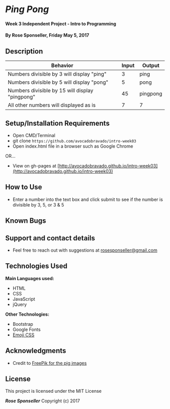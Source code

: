 # _Ping Pong_

#### Week 3 Independent Project - Intro to Programming

#### By **Rose Sponseller, Friday May 5, 2017**

## Description

 | Behavior                                       |  Input | Output    |
 | ---------------------------------------------- | ------ | --------- |
 | Numbers divisible by 3 will display "ping"     | 3      | ping      |
 | Numbers divisible by 5 will display "pong"     | 5      | pong      |
 | Numbers divisible by 15 will display "pingpong"| 45     | pingpong  |
 | All other numbers will displayed as is         | 7      | 7         |

## Setup/Installation Requirements

* Open CMD/Terminal
* git clone `https://github.com/avocadobravado/intro-week03`
* Open index.html file in a browser such as Google Chrome

OR...

* View on gh-pages at [http://avocadobravado.github.io/intro-week03](http://avocadobravado.github.io/intro-week03)

## How to Use

* Enter a number into the text box and click submit to see if the number is divisible by 3, 5, or 3 & 5

## Known Bugs



## Support and contact details

* Feel free to reach out with suggestions at rosesponseller@gmail.com

## Technologies Used

**Main Languages used:**

* HTML
* CSS
* JavaScript
* jQuery

**Other Technologies:**

* Bootstrap
* Google Fonts
* [Emoji CSS](https://afeld.github.io/emoji-css/)

## Acknowledgments

* Credit to [FreePik for the pig images](http://www.freepik.com/free-vector/hand-drawn-pig-emoticons_1038141.html)

## License

This project is licensed under the MIT License

**_Rose Sponseller_** Copyright (c) 2017

